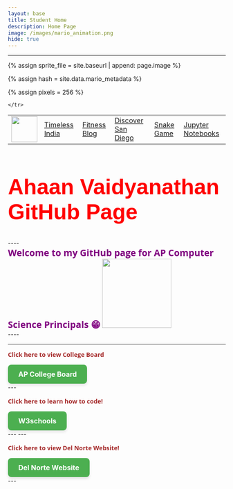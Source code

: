 ```yaml
---
layout: base
title: Student Home 
description: Home Page
image: /images/mario_animation.png
hide: true
---
```



---
<html>
<head>
<body>



<!-- Liquid:  statements -->

<!--- Concatenation of site URL to frontmatter image  --->
{% assign sprite_file = site.baseurl | append: page.image %}
<!--- Has is a list variable containing mario metadata for sprite --->
{% assign hash = site.data.mario_metadata %}  
<!--- Size width/height of Sprit images --->
{% assign pixels = 256 %}

<!--- HTML for page contains <p> tag named "Mario" and class properties for a "sprite"  -->

<p id="mario" class="sprite"></p>
  
<!--- Embedded Cascading Style Sheet (CSS) rules, 
        define how HTML elements look 
--->
<style>

  /*CSS style rules for the id and class of the sprite...
  */
  .sprite {
    height: {{pixels}}px;
    width: {{pixels}}px;
    background-image: url('{{sprite_file}}');
    background-repeat: no-repeat;
  }

  /*background position of sprite element
  */
  #mario {
    background-position: calc({{animations[0].col}} * {{pixels}} * -1px) calc({{animations[0].row}} * {{pixels}}* -1px);
  }
</style>

<!--- Embedded executable code--->
<script>
  ////////// convert YML hash to javascript key:value objects /////////

  var mario_metadata = {}; //key, value object
  {% for key in hash %}  
  
  var key = "{{key | first}}"  //key
  var values = {} //values object
  values["row"] = {{key.row}}
  values["col"] = {{key.col}}
  values["frames"] = {{key.frames}}
  mario_metadata[key] = values; //key with values added

  {% endfor %}

  ////////// game object for player /////////

  class Mario {
    constructor(meta_data) {
      this.tID = null;  //capture setInterval() task ID
      this.positionX = 0;  // current position of sprite in X direction
      this.currentSpeed = 0;
      this.marioElement = document.getElementById("mario"); //HTML element of sprite
      this.pixels = {{pixels}}; //pixel offset of images in the sprite, set by liquid constant
      this.interval = 100; //animation time interval
      this.obj = meta_data;
      this.marioElement.style.position = "absolute";
    }

    animate(obj, speed) {
      let frame = 0;
      const row = obj.row * this.pixels;
      this.currentSpeed = speed;

      this.tID = setInterval(() => {
        const col = (frame + obj.col) * this.pixels;
        this.marioElement.style.backgroundPosition = `-${col}px -${row}px`;
        this.marioElement.style.left = `${this.positionX}px`;

        this.positionX += speed;
        frame = (frame + 1) % obj.frames;

        const viewportWidth = window.innerWidth;
        if (this.positionX > viewportWidth - this.pixels) {
          document.documentElement.scrollLeft = this.positionX - viewportWidth + this.pixels;
        }
      }, this.interval);
    }

    startWalking() {
      this.stopAnimate();
      this.animate(this.obj["Walk"], 3);
    }

    startRunning() {
      this.stopAnimate();
      this.animate(this.obj["Run1"], 6);
    }

    startPuffing() {
      this.stopAnimate();
      this.animate(this.obj["Puff"], 0);
    }

    startCheering() {
      this.stopAnimate();
      this.animate(this.obj["Cheer"], 0);
    }

    startFlipping() {
      this.stopAnimate();
      this.animate(this.obj["Flip"], 0);
    }

    startResting() {
      this.stopAnimate();
      this.animate(this.obj["Rest"], 0);
    }

    stopAnimate() {
      clearInterval(this.tID);
    }
  }

  const mario = new Mario(mario_metadata);

  ////////// event control /////////

  window.addEventListener("keydown", (event) => {
    if (event.key === "ArrowRight") {
      event.preventDefault();
      if (event.repeat) {
        mario.startCheering();
      } else {
        if (mario.currentSpeed === 0) {
          mario.startWalking();
        } else if (mario.currentSpeed === 3) {
          mario.startRunning();
        }
      }
    } else if (event.key === "ArrowLeft") {
      event.preventDefault();
      if (event.repeat) {
        mario.stopAnimate();
      } else {
        mario.startPuffing();
      }
    }
  });

  //touch events that enable animations
  window.addEventListener("touchstart", (event) => {
    event.preventDefault(); // prevent default browser action
    if (event.touches[0].clientX > window.innerWidth / 2) {
      // move right
      if (currentSpeed === 0) { // if at rest, go to walking
        mario.startWalking();
      } else if (currentSpeed === 3) { // if walking, go to running
        mario.startRunning();
      }
    } else {
      // move left
      mario.startPuffing();
    }
  });

  //stop animation on window blur
  window.addEventListener("blur", () => {
    mario.stopAnimate();
  });

  //start animation on window focus
  window.addEventListener("focus", () => {
     mario.startFlipping();
  });

  //start animation on page load or page refresh
  document.addEventListener("DOMContentLoaded", () => {
    // adjust sprite size for high pixel density devices
    const scale = window.devicePixelRatio;
    const sprite = document.querySelector(".sprite");
    sprite.style.transform = `scale(${0.2 * scale})`;
    mario.startResting();
  });

</script>
<table>
    <tr>
        <td><img src="{{site.baseurl}}/images/flag.jpeg" height="60" title="Home" alt=""></td>
        <td><a href="{{site.baseurl}}/india-culture/">Timeless India</a></td>
        <td><a href="{{site.baseurl}}/fitness/">Fitness Blog</a></td>
        <td><a href="{{site.baseurl}}/san-diego/">Discover San Diego</a></td>
        <td><a href="{{site.baseurl}}/snake/">Snake Game</a></td>
        <td><a href="{{site.baseurl}}/jupyter/">Jupyter Notebooks</a></td>
        
        
    </tr>
</table>
<h1 style="font-size:300%; color: Red; font: bold 50px Arial, sans-serif;"> Ahaan Vaidyanathan GitHub Page </h1>
----
<div>
<p1 style="font-size:70%; color: purple; font: bold 21px Open Sans;"> Welcome to my GitHub page for AP Computer Science Principals  &#128513;</p1>

<!-- Adding an image using the <img> tag -->
<img src="{{site.baseurl}}/images/Alaska.JPG" height="160">






<div>

<html>
<head>
<body>
----




---
<div>
    <!-- notice how tags can be put INSIDE eachother -->
    <p style="color: Brown; font: bold 14px Open Sans;"> Click here to view College Board </p>
    <a href="https://apstudents.collegeboard.org/" class="button-link">AP College Board</a>

<style>
.button-link {
    display: inline-block;
    padding: 12px 24px;
    font-size: 16px;
    font-weight: bold;
    text-align: center;
    text-decoration: none;
    color: #fff;
    background-color: #4CAF50;
    border: none;
    border-radius: 8px;
    box-shadow: 0px 4px 6px rgba(0, 0, 0, 0.1);
    transition: background-color 0.3s ease, box-shadow 0.3s ease;
}

.button-link:hover {
    background-color: #45a049;
    box-shadow: 0px 6px 8px rgba(0, 0, 0, 0.2);
}

.button-link:active {
    background-color: #3e8e41;
    box-shadow: 0px 2px 4px rgba(0, 0, 0, 0.1);
    transform: translateY(2px);
}
</style>
     
</div>
---
<!-- third information -->
<div>
    <!-- notice how tags can be put INSIDE eachother -->
    <p style=" color: Brown; font: bold 14px Open Sans;"> Click here to learn how to code! </p>
      <a href="https://www.w3schools.com/" class="button-link">W3schools</a>

<style>
.button-link {
    display: inline-block;
    padding: 12px 24px;
    font-size: 16px;
    font-weight: bold;
    text-align: center;
    text-decoration: none;
    color: #fff;
    background-color: #4CAF50;
    border: none;
    border-radius: 8px;
    box-shadow: 0px 4px 6px rgba(0, 0, 0, 0.1);
    transition: background-color 0.3s ease, box-shadow 0.3s ease;
}

.button-link:hover {
    background-color: #45a049;
    box-shadow: 0px 6px 8px rgba(0, 0, 0, 0.2);
}

.button-link:active {
    background-color: #3e8e41;
    box-shadow: 0px 2px 4px rgba(0, 0, 0, 0.1);
    transform: translateY(2px);
}
</style>
</div>
---
---
<!-- second information -->
<div>
    <!-- notice how tags can be put INSIDE eachother -->
    <p style=" color: Brown; font: bold 14px Open Sans;"> Click here to view Del Norte Website! </p>
      <a href="https://delnorte.powayusd.com/" class="button-link">Del Norte Website</a>

<style>
.button-link {
    display: inline-block;
    padding: 12px 24px;
    font-size: 16px;
    font-weight: bold;
    text-align: center;
    text-decoration: none;
    color: #fff;
    background-color: #4CAF50;
    border: none;
    border-radius: 8px;
    box-shadow: 0px 4px 6px rgba(0, 0, 0, 0.1);
    transition: background-color 0.3s ease, box-shadow 0.3s ease;
}

.button-link:hover {
    background-color: #45a049;
    box-shadow: 0px 6px 8px rgba(0, 0, 0, 0.2);
}

.button-link:active {
    background-color: #3e8e41;
    box-shadow: 0px 2px 4px rgba(0, 0, 0, 0.1);
    transform: translateY(2px);

}

</style>
     
</div>
---
